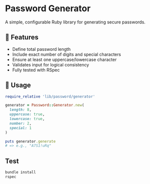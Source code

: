 # Password Generator

A simple, configurable Ruby library for generating secure passwords.


## 🔧 Features

- Define total password length
- Include exact number of digits and special characters
- Ensure at least one uppercase/lowercase character
- Validates input for logical consistency
- Fully tested with RSpec

## 🚀 Usage

```ruby
require_relative 'lib/password/generator'

generator = Password::Generator.new(
  length: 8,
  uppercase: true,
  lowercase: true,
  number: 2,
  special: 1
)

puts generator.generate
# => e.g., "A7S1!uRq"

```
##  Test

```ruby
bundle install
rspec
```